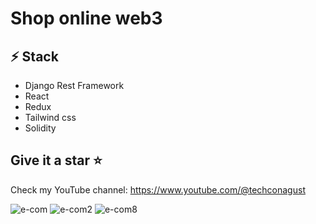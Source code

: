 # Shop online web3

## ⚡  Stack
- Django Rest Framework
- React
- Redux
- Tailwind css
- Solidity

## Give it a star ⭐

Check my YouTube channel: https://www.youtube.com/@techconagust


![e-com](https://user-images.githubusercontent.com/110266171/195731673-d6ca5681-19a0-4677-ae14-bd46e865a3df.png)
![e-com2](https://user-images.githubusercontent.com/110266171/195731681-3510608e-98ea-4f0e-be52-6286f95c9026.png)
![e-com8](https://user-images.githubusercontent.com/110266171/195731774-3da32262-41bc-4153-a06f-05a0f8748b94.png)
